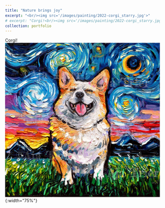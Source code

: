 ```yaml
---
title: "Nature brings joy"
excerpt: "<br/><img src='/images/painting/2022-corgi_starry.jpg'>"
# excerpt: "Corgi!<br/><img src='/images/painting/2022-corgi_starry.jpg'>"
collection: portfolio
---
```


Corgi!
![Nature brings joy](/images/painting/2022-corgi_starry.jpg){:width="75%"}



<!-- This is an item in your portfolio. It can be have images or nice text. If you name the file .md, it will be parsed as markdown. If you name the file .html, it will be parsed as HTML.  -->

